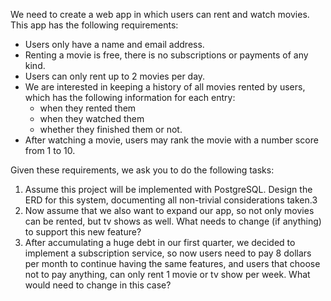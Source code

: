 We need to create a web app in which users can rent and watch movies.
This app has the following requirements:

- Users only have a name and email address.
- Renting a movie is free, there is no subscriptions or payments of any kind.
- Users can only rent up to 2 movies per day.
- We are interested in keeping a history of all movies rented by users, which has the following information for each entry:
  - when they rented them
  - when they watched them
  - whether they finished them or not.
- After watching a movie, users may rank the movie with a number score from 1 to 10.

Given these requirements, we ask you to do the following tasks:

1. Assume this project will be implemented with PostgreSQL. Design the ERD for this system, documenting all non-trivial considerations taken.3
2. Now assume that we also want to expand our app, so not only movies can be rented, but tv shows as well. What needs to change (if anything) to support this new feature?
3. After accumulating a huge debt in our first quarter, we decided to implement a subscription service, so now users need to pay 8 dollars per month to continue having the same features, and users that choose not to pay anything, can only rent 1 movie or tv show per week. What would need to change in this case?
